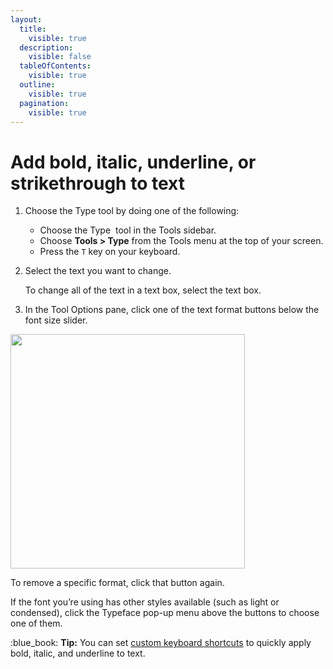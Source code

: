 ```yaml
---
layout:
  title:
    visible: true
  description:
    visible: false
  tableOfContents:
    visible: true
  outline:
    visible: true
  pagination:
    visible: true
---
```


# Add bold, italic, underline, or strikethrough to text

1. Choose the Type tool by doing one of the following:
   * Choose the Type <img src="https://help.pixelmator.com/pixelmator-pro/3.5/assets/English/1580998705000.png" alt="" data-size="line"> tool in the Tools sidebar.
   * Choose **Tools > Type** from the Tools menu at the top of your screen.
   * Press the `T` key on your keyboard.
2.  Select the text you want to change.

    To change all of the text in a text box, select the text box. 
3. In the Tool Options pane, click one of the text format buttons below the font size slider.

<div align="left">

<img src="https://help.pixelmator.com/pixelmator-pro/3.5/assets/English/1624798406000.png" alt="" width="375">

</div>

To remove a specific format, click that button again.

If the font you’re using has other styles available (such as light or condensed), click the Typeface pop-up menu above the buttons to choose one of them.

:blue\_book: **Tip:** You can set [custom keyboard shortcuts](../pixelmator-pro-keyboard-shortcuts/customize-keyboard-shortcuts.md) to quickly apply bold, italic, and underline to text.
